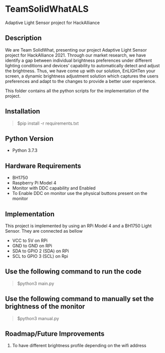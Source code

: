 # TeamSolidWhatALS
Adaptive Light Sensor project for HackAlliance

## Description
We are Team SolidWhat, presenting our project Adaptive Light Sensor project for HackAlliance 2021. Through our market research, we have identify a gap between individual brightness preferences under different lighting conditions and devices’ capability to automatically detect and adjust the brightness. Thus, we have come up with our solution, EnLIGHTen your screen, a dynamic brightness adjustment solution which captures the users preferences and adapt to the changes to provide a better user experience.

This folder contains all the python scripts for the implementation of the project.

## Installation
> $pip install -r requirements.txt


## Python Version
* Python 3.7.3

## Hardware Requirements

* BH1750
* Raspberry Pi Model 4
* Monitor with DDC capability and Enabled
* To Enable DDC on monitor use the physical buttons present on the monitor

## Implementation
This project is implemented by using an RPi Model 4 and a BH1750 Light Sensor. They are connected as bellow
* VCC to 5V on RPi
* GND to GND on RPi
* SDA to GPIO 2 (SDA) on RPi
* SCL to GPIO 3 (SCL) on Rpi

## Use the following command to run the code
> $python3 main.py

## Use the following command to manually set the brightness of the monitor
> $python3 manual.py

## Roadmap/Future Improvements
1) To have different brightness profile depending on the wifi address


